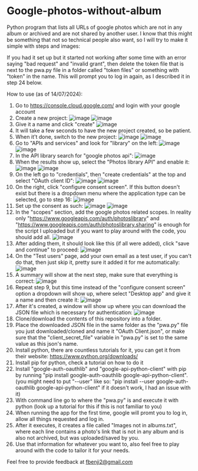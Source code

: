 # Google-photos-without-album
Python program that lists all URLs of google photos which are not in any album or archived and are not shared by another user.
I know that this might be something that not so technical people also want, so I will try to make it simple with steps and images:

If you had it set up but it started not working after some time with an error saying "bad request" and "invalid grant", then delete the token file that is next to the pwa.py file in a folder called "token files" or something with "token" in the name. This will prompt you to log in again, as I described it in step 24 below.

How to use (as of 14/07/2024):
1. Go to https://console.cloud.google.com/ and login with your google account
2. Create a new project:
  ![image](https://github.com/user-attachments/assets/46954db9-b50a-4b5e-9629-3c28a1c39e9b)
  ![image](https://github.com/user-attachments/assets/0f60082f-28d6-408e-8215-64fa217addad)
3. Give it a name and click "create"
  ![image](https://github.com/user-attachments/assets/ccf0e180-9503-4c6e-918a-d976182168ad)
4. It will take a few seconds to have the new project created, so be patient.
5. When it't done, switch to the new project:
  ![image](https://github.com/user-attachments/assets/46954db9-b50a-4b5e-9629-3c28a1c39e9b)
  ![image](https://github.com/user-attachments/assets/d4ec8ee2-e995-4c88-a017-9d7609ae7a7d)
6. Go to "APIs and services" and look for "library" on the left:
  ![image](https://github.com/user-attachments/assets/238647ed-cdd2-47fc-a3ac-a0f551080e08)
  ![image](https://github.com/user-attachments/assets/e38d8134-50bc-4626-bfe5-06380f1550e2)
7. In the API library search for "google photos api":
  ![image](https://github.com/user-attachments/assets/6f70780f-dcb3-495a-bbe3-fd5c5dab796f)
8. When the results show up, select the "Photos library API" and enable it:
  ![image](https://github.com/user-attachments/assets/9c4c809e-f387-4d3f-a0d4-9f5105ce4ffd)
  ![image](https://github.com/user-attachments/assets/d228c632-b128-4cb8-9380-14945f3f24f5)
9. On the left go to "credentials", then "create credentials" at the top and select "OAuth client ID":
  ![image](https://github.com/user-attachments/assets/b9e31cf2-1031-4fad-910f-0ac46a6b023a)
  ![image](https://github.com/user-attachments/assets/31a75605-93a6-4f82-a113-c86771633a8e)
10. On the right, click "configure consent screen". If this button doesn't exist but there is a dropdown menu where the application type can be selected, go to step 16:
  ![image](https://github.com/user-attachments/assets/7e3c978d-19dd-4a03-b6cc-1f24c79ad993)
11. Set up the consent as such:
  ![image](https://github.com/user-attachments/assets/9b287222-6571-40fe-bf7d-a1fc3f154ace)
  ![image](https://github.com/user-attachments/assets/97ccf6ab-744d-4650-be4e-bb00ec2bba45)
12. In the "scopes" section, add the google photos related scopes. In reality only "https://www.googleapis.com/auth/photoslibrary" and "https://www.googleapis.com/auth/photoslibrary.sharing" is enough for the script I uploaded but if you want to play around with the code, you should add all.
  ![image](https://github.com/user-attachments/assets/084b448a-5a3b-4d2d-bb32-826b11cb69d9)
13. After adding them, it should look like this (if all were added), click "save and continue" to proceed:
  ![image](https://github.com/user-attachments/assets/0a042352-4ae3-4795-8a2d-872eb50c8fd7)
14. On the "Test users" page, add your own email as a test user, if you can't do that, then just skip it, pretty sure it added it for me automatically:
  ![image](https://github.com/user-attachments/assets/096aa760-36b2-496c-ab01-4934c509eabc)
15. A summary will show at the next step, make sure that everything is correct:
  ![image](https://github.com/user-attachments/assets/4d4c9ae7-04b8-4d01-8d2d-778557438302)
16. Repeat step 9, but this time instead of the "configure consent screen" option a dropdown will show up, where select "Desktop app" and give it a name and then create it:
  ![image](https://github.com/user-attachments/assets/779b5961-4336-4ba0-97f9-13a8df579fab)
17. After it's created, a window will show up where you can download the JSON file which is necessary for authentication:
    ![image](https://github.com/user-attachments/assets/396e0bff-8b4b-48a5-b36c-73b0b48f7f72)
18. Clone/download the contents of this repository into a folder.
19. Place the downloaded JSON file in the same folder as the "pwa.py" file you just downloaded/cloned and name it "OAuth Client.json", or make sure that the "client_secret_file" variable in "pwa.py" is set to the same value as this json's name.
20. Install python, there are countless tutorials for it, you can get it from their website: https://www.python.org/downloads/
21. Install pip for python, check a tutorial on how to do it
22. Install "google-auth-oauthlib" and "google-api-python-client" with pip by running "pip install google-auth-oauthlib google-api-python-client". (you might need to put "--user" like so: "pip install --user google-auth-oauthlib google-api-python-client" if it doesn't work, I had an issue with it)
23. With command line go to where the "pwa.py" is and execute it with python (look up a tutorial for this if this is not familiar to you)
24. When running the app for the first time, google will promt you to log in, allow all things requested and log in.
25. After it executes, it creates a file called "Images not in albums.txt", where each line contains a photo's link that is not in any album and is also not archived, but was uploaded/saved by you.
26. Use that information for whatever you want to, also feel free to play around with the code to tailor it for your needs.

Feel free to provide feedback at fbenji2@gmail.com
